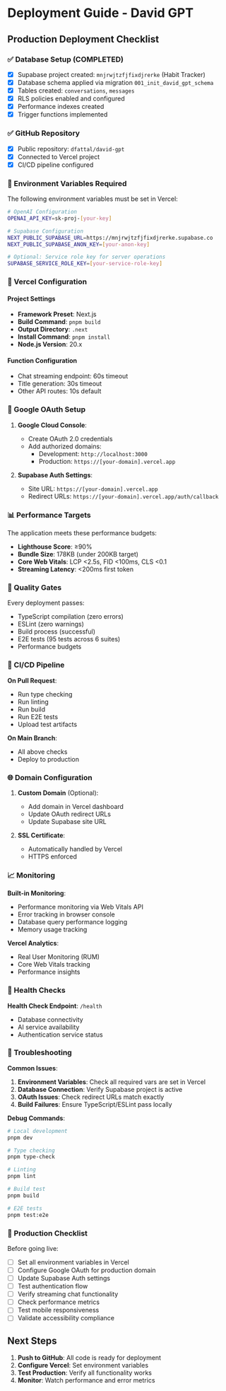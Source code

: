 # Deployment Guide - David GPT

## Production Deployment Checklist

### ✅ Database Setup (COMPLETED)
- [x] Supabase project created: `mnjrwjtzfjfixdjrerke` (Habit Tracker)
- [x] Database schema applied via migration `001_init_david_gpt_schema`
- [x] Tables created: `conversations`, `messages`
- [x] RLS policies enabled and configured
- [x] Performance indexes created
- [x] Trigger functions implemented

### ✅ GitHub Repository
- [x] Public repository: `dfattal/david-gpt`
- [x] Connected to Vercel project
- [x] CI/CD pipeline configured

### 🔧 Environment Variables Required

The following environment variables must be set in Vercel:

```bash
# OpenAI Configuration
OPENAI_API_KEY=sk-proj-[your-key]

# Supabase Configuration  
NEXT_PUBLIC_SUPABASE_URL=https://mnjrwjtzfjfixdjrerke.supabase.co
NEXT_PUBLIC_SUPABASE_ANON_KEY=[your-anon-key]

# Optional: Service role key for server operations
SUPABASE_SERVICE_ROLE_KEY=[your-service-role-key]
```

### 🚀 Vercel Configuration

#### Project Settings
- **Framework Preset**: Next.js
- **Build Command**: `pnpm build`  
- **Output Directory**: `.next`
- **Install Command**: `pnpm install`
- **Node.js Version**: 20.x

#### Function Configuration
- Chat streaming endpoint: 60s timeout
- Title generation: 30s timeout
- Other API routes: 10s default

### 🔐 Google OAuth Setup

1. **Google Cloud Console**:
   - Create OAuth 2.0 credentials
   - Add authorized domains:
     - Development: `http://localhost:3000`
     - Production: `https://[your-domain].vercel.app`

2. **Supabase Auth Settings**:
   - Site URL: `https://[your-domain].vercel.app`
   - Redirect URLs: `https://[your-domain].vercel.app/auth/callback`

### 📊 Performance Targets

The application meets these performance budgets:
- **Lighthouse Score**: ≥90%
- **Bundle Size**: 178KB (under 200KB target)
- **Core Web Vitals**: LCP <2.5s, FID <100ms, CLS <0.1
- **Streaming Latency**: <200ms first token

### 🧪 Quality Gates

Every deployment passes:
- TypeScript compilation (zero errors)
- ESLint (zero warnings)
- Build process (successful)
- E2E tests (95 tests across 6 suites)
- Performance budgets

### 🔄 CI/CD Pipeline

**On Pull Request**:
- Run type checking
- Run linting
- Run build
- Run E2E tests
- Upload test artifacts

**On Main Branch**:
- All above checks
- Deploy to production

### 🌐 Domain Configuration

1. **Custom Domain** (Optional):
   - Add domain in Vercel dashboard
   - Update OAuth redirect URLs
   - Update Supabase site URL

2. **SSL Certificate**:
   - Automatically handled by Vercel
   - HTTPS enforced

### 📈 Monitoring

**Built-in Monitoring**:
- Performance monitoring via Web Vitals API
- Error tracking in browser console
- Database query performance logging
- Memory usage tracking

**Vercel Analytics**:
- Real User Monitoring (RUM)
- Core Web Vitals tracking
- Performance insights

### 🚨 Health Checks

**Health Check Endpoint**: `/health`
- Database connectivity
- AI service availability
- Authentication service status

### 🔧 Troubleshooting

**Common Issues**:

1. **Environment Variables**: Check all required vars are set in Vercel
2. **Database Connection**: Verify Supabase project is active
3. **OAuth Issues**: Check redirect URLs match exactly
4. **Build Failures**: Ensure TypeScript/ESLint pass locally

**Debug Commands**:
```bash
# Local development
pnpm dev

# Type checking
pnpm type-check

# Linting
pnpm lint

# Build test
pnpm build

# E2E tests
pnpm test:e2e
```

### 🎯 Production Checklist

Before going live:
- [ ] Set all environment variables in Vercel
- [ ] Configure Google OAuth for production domain
- [ ] Update Supabase Auth settings
- [ ] Test authentication flow
- [ ] Verify streaming chat functionality
- [ ] Check performance metrics
- [ ] Test mobile responsiveness
- [ ] Validate accessibility compliance

## Next Steps

1. **Push to GitHub**: All code is ready for deployment
2. **Configure Vercel**: Set environment variables
3. **Test Production**: Verify all functionality works
4. **Monitor**: Watch performance and error metrics
